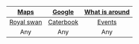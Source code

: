 | <a href="https://www.google.com/maps/@50.7882414,-1.0715136,14z?entry=ttu)" target="_blank">Maps</a>| <a href="https://www.google.com" target="_blank">Google</a> | <a href="https://www.google.com" target="_blank">What is around</a> |
| :------: | :------: | :------: |
| <a href="https://royalswan-ashleymanor.com" target="_blank">Royal swan</a>   | <a href="https://Google.com" target="_blank">Caterbook</a>   |<a href="https://Google.com" target="_blank">Events</a>|
 | Any  | Any   |Any   |
